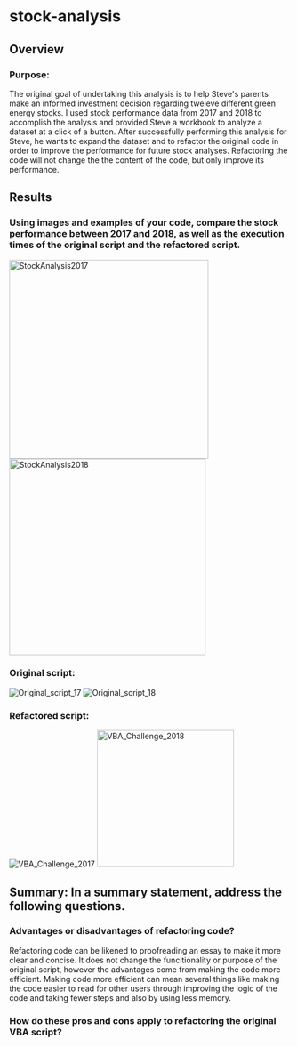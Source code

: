 # stock-analysis

## Overview
### Purpose:
The original goal of undertaking this analysis is to help Steve's parents make an informed investment decision regarding tweleve different green energy stocks. I used stock performance data from 2017 and 2018 to accomplish the analysis and provided Steve a workbook to analyze a dataset at a click of a button. After successfully performing this analysis for Steve, he wants to expand the dataset and to refactor the original code in order to improve the performance for future stock analyses. Refactoring the code will not change the the content of the code, but only improve its performance.

## Results
### Using images and examples of your code, compare the stock performance between 2017 and 2018, as well as the execution times of the original script and the refactored script.
<img width="358" alt="StockAnalysis2017" src="https://user-images.githubusercontent.com/96351306/149578754-83160851-5159-4e2b-8156-a997de91a884.png">
<img width="353" alt="StockAnalysis2018" src="https://user-images.githubusercontent.com/96351306/149578765-2764e9bb-d156-4b1f-b1b4-d849481ad2dd.png">


### Original script:
![Original_script_17](https://user-images.githubusercontent.com/96351306/149578797-6bc17976-662f-4453-b773-94a5100d4784.png)
![Original_script_18](https://user-images.githubusercontent.com/96351306/149578817-0a1a7939-7532-43e0-b6b2-0b5e835c5b20.png)

### Refactored script:

![VBA_Challenge_2017](https://user-images.githubusercontent.com/96351306/149578856-2e249b7e-2c50-4cc2-8239-4186a5b186a9.png)
<img width="246" alt="VBA_Challenge_2018" src="https://user-images.githubusercontent.com/96351306/149578879-e724618f-3da7-4d55-b5ce-afafe60075d2.png">




## Summary: In a summary statement, address the following questions.
### Advantages or disadvantages of refactoring code?
Refactoring code can be likened to proofreading an essay to make it more clear and concise. It does not change the funcitionality or purpose of the original script, however the advantages come from making the code more efficient. Making code more efficient can mean several things like making the code easier to read for other users through improving the logic of the code and taking fewer steps and also by using less memory.

### How do these pros and cons apply to refactoring the original VBA script?
